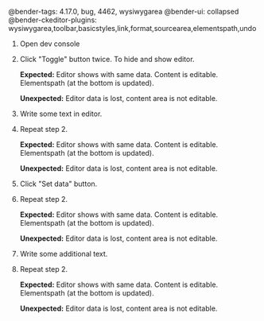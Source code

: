 @bender-tags: 4.17.0, bug, 4462, wysiwygarea
@bender-ui: collapsed
@bender-ckeditor-plugins: wysiwygarea,toolbar,basicstyles,link,format,sourcearea,elementspath,undo


1. Open dev console

2. Click "Toggle" button twice. To hide and show editor.

	**Expected:** Editor shows with same data. Content is editable. Elementspath (at the bottom is updated).

	**Unexpected:** Editor data is lost, content area is not editable.

3. Write some text in editor.

4. Repeat step 2.

	**Expected:** Editor shows with same data. Content is editable. Elementspath (at the bottom is updated).

	**Unexpected:** Editor data is lost, content area is not editable.

5. Click "Set data" button.

6. Repeat step 2.

	**Expected:** Editor shows with same data. Content is editable. Elementspath (at the bottom is updated).

	**Unexpected:** Editor data is lost, content area is not editable.

7. Write some additional text.

8. Repeat step 2.

	**Expected:** Editor shows with same data. Content is editable. Elementspath (at the bottom is updated).

	**Unexpected:** Editor data is lost, content area is not editable.

